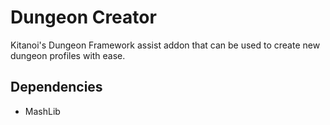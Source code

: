 # Dungeon Creator

Kitanoi's Dungeon Framework assist addon that can be used to create new dungeon profiles with ease.

## Dependencies

  * MashLib